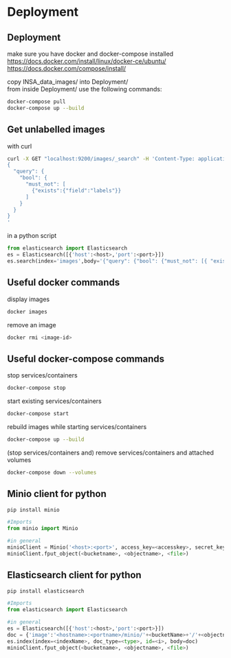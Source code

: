 # Deployment

## Deployment
make sure you have docker and docker-compose installed  
https://docs.docker.com/install/linux/docker-ce/ubuntu/  
https://docs.docker.com/compose/install/

copy INSA_data_images/ into Deployment/  
from inside Deployment/ use the following commands:  
```bash
docker-compose pull
docker-compose up --build
```

## Get unlabelled images
with curl
```bash
curl -X GET "localhost:9200/images/_search" -H 'Content-Type: application/json' -d'
{
  "query": { 
    "bool": { 
      "must_not": [
        {"exists":{"field":"labels"}}
      ]
    }
  }
}
'
```
in a python script
```python
from elasticsearch import Elasticsearch  
es = Elasticsearch([{'host':<host>,'port':<port>}])
es.search(index='images',body='{"query": {"bool": {"must_not": [{ "exists": { "field": "labels" }}]}}}')
```

## Useful docker commands
display images
```bash
docker images
```

remove an image
```bash
docker rmi <image-id>
```

## Useful docker-compose commands
stop services/containers
```bash
docker-compose stop
```

start existing services/containers
```bash
docker-compose start
```

rebuild images while starting services/containers
```bash
docker-compose up --build
```

(stop services/containers and) remove services/containers and attached volumes
```bash
docker-compose down --volumes
```

## Minio client for python
```bash
pip install minio
```
```python
#Imports  
from minio import Minio  

#in general
minioClient = Minio('<host>:<port>', access_key=<accesskey>, secret_key=<secretkey>, secure=<boolean>)
minioClient.fput_object(<bucketname>, <objectname>, <file>)
```

## Elasticsearch client for python
```bash
pip install elasticsearch
```
```python
#Imports  
from elasticsearch import Elasticsearch  

#in general
es = Elasticsearch([{'host':<host>,'port':<port>}])
doc = {'image':'<hostname>:<portname>/minio/'+<bucketName>+'/'+<objectname>, 'labels': <npyarray>[<i>].tolist()}
es.index(index=<indexName>, doc_type=<type>, id=<i>, body=doc)
minioClient.fput_object(<bucketname>, <objectname>, <file>)
```



